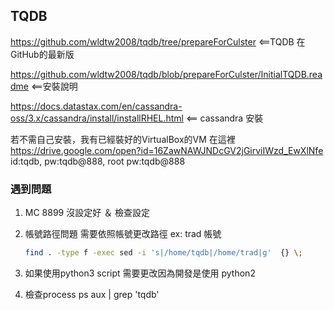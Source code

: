 ## TQDB



https://github.com/wldtw2008/tqdb/tree/prepareForCulster  <==TQDB 在GitHub的最新版

https://github.com/wldtw2008/tqdb/blob/prepareForCulster/InitialTQDB.readme  <==安裝說明

https://docs.datastax.com/en/cassandra-oss/3.x/cassandra/install/installRHEL.html <== cassandra 安裝


若不需自己安裝，我有已經裝好的VirtualBox的VM 在這裡
https://drive.google.com/open?id=16ZawNAWJNDcGV2jGirviIWzd_EwXlNfe
id:tqdb, pw:tqdb@888, root pw:tqdb@888



### 遇到問題

1. MC  8899 沒設定好 ＆ 檢查設定

2. 帳號路徑問題 需要依照帳號更改路徑 ex: trad 帳號 

   ```sh
   find . -type f -exec sed -i 's|/home/tqdb|/home/trad|g'  {} \;
   ```

3. 如果使用python3  script 需要更改因為開發是使用 python2

4. 檢查process   ps aux | grep 'tqdb'